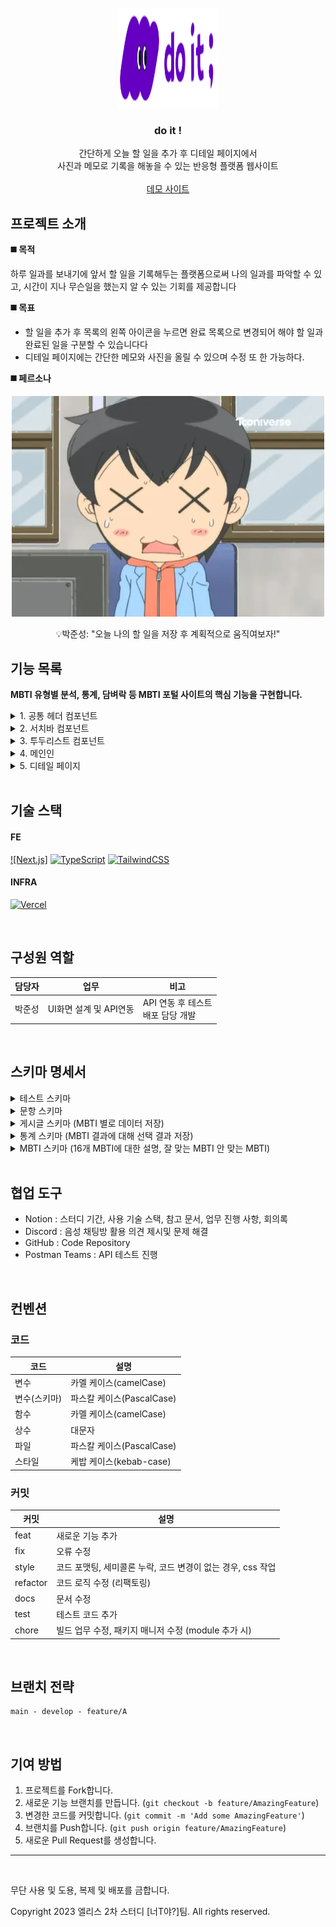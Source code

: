 <!-- PROJECT LOGO -->
<br />
<div align="center">
<a href="https://github.com/junesung1004/todolist-next">
    <img src="https://github.com/junesung1004/todolist-next/blob/main/public/images/Size%3DLarge.svg" alt="Logo" width="160" height="160">
  </a>

  <h3 align="center">do it !</h3>

  <p align="center">
    간단하게 오늘 할 일을 추가 후 디테일 페이지에서 <br />사진과 메모로 기록을 해놓을 수 있는 반응형 플랫폼 웹사이트
    <br />
    <br />
    <a href="https://todogogo.netlify.app">데모 사이트</a>
  </p>
</div>

## 프로젝트 소개

**◼️ 목적**

하루 일과를 보내기에 앞서 할 일을 기록해두는 플랫폼으로써 나의 일과를 파악할 수 있고, 시간이 지나 무슨일을 했는지 알 수 있는 기회를 제공합니다

**◼️ 목표**

- 할 일을 추가 후 목록의 왼쪽 아이콘을 누르면 완료 목록으로 변경되어 해야 할 일과 완료된 일을 구분할 수 있습니다다
- 디테일 페이지에는 간단한 메모와 사진을 올릴 수 있으며 수정 또 한 가능하다.

**◼️ 페르소나**

 <div align="center">
	  <img src="https://raw.githubusercontent.com/junesung1004/todolist-next/refs/heads/main/public/images/profile.webp" />
	 <p>💡박준성: "오늘 나의 할 일을 저장 후 계획적으로 움직여보자!"</p>
 </div>

## 기능 목록

**MBTI 유형별 분석, 통계, 담벼락 등 MBTI 포털 사이트의 핵심 기능을 구현합니다.**

<details><summary>1. 공통 헤더 컴포넌트</summary>

![헤더](https://github.com/junesung1004/todolist-next/blob/main/public/readme/header.png)

- 로고를 클릭하여 메인 페이지로 이동한다

</details>

<details><summary>2. 서치바 컴포넌트</summary>

![서치바 컴포넌트](https://github.com/junesung1004/todolist-next/blob/main/public/readme/searchbar.png)

- 할 일 텍스트를 추가 후 마우스로 추가하기 버튼을 클릭하면 TO DO 목록으로 넘어간다
- 할 일 텍스트를 추가 후 키보드 "Enter"키를 누르면 TO DO 목록으로 넘어간다

</details>

<details><summary>3. 투두리스트 컴포넌트</summary>

![투두리스트 컴포넌트](https://github.com/junesung1004/todolist-next/blob/main/public/readme/todolist.png)

- 할 일 추가 하면 TO DO 리스트 목록에 추가된다
- 할 일 목록 아이템중 왼쪽 아이콘을 누르면 DONE 리스트로 이동되어 완료 상태로 변경한다
- 완료된 목록 아이템중 왼쪽 아이콘을 누르면 TO DO 리스트로 이동되어 진행중 상태로 변경한다

</details>

<details><summary>4. 메인인</summary>

![메인 페이지](https://github.com/junesung1004/todolist-next/blob/main/public/readme/main.png)

- MBTI 유형 검사 페이지입니다.
- 16개 문항으로 이루어져 있으며, 1문항당 2개의 선택지가 있습니다.
- 선택지(TestCard)
- 프로그레스 바

</details>

<details><summary>5. 디테일 페이지</summary>

![디테일 페이지](https://github.com/junesung1004/todolist-next/blob/main/public/readme/detail.png)

- 디테일 페이지에서 이미지파일, 메모를 작성하여 정보를 업데이트 할 수 있다.
- 기존에 등록했던 정보가 있으면 수정하여 업데이트 할 수 있다.
- 삭제하기 누르면 해당 id로 조회하여 해당 아이템의 정보를 삭제 할 수 있다.

</details>

<br />

## 기술 스택

#### FE

[![Next.js]][React-url] [![TypeScript]][TypeScript-url] [![TailwindCSS]][TailwindCSS-url]

#### INFRA

[![Vercel]][Vercel-url]

<br />

## 구성원 역할

| 담당자 | 업무                   | 비고                                   |
| ------ | ---------------------- | -------------------------------------- |
| 박준성 | UI화면 설계 및 API연동 | API 연동 후 테스트</br> 배포 담당 개발 |

<br />

## 스키마 명세서

<details><summary>테스트 스키마</summary>

```js
// 어떤 테스트인지? 사실 테스트는 1개만 만들 것이지만, 나중에 확장성을 위해 만든다.
const TestSchema = new Schema({
  name: {
    type: String,
    required: true,
  },
});
```

</details>

<details><summary>문항 스키마</summary>

```js
// 어떤 테스트에 대한 문항인지. 사실 테스트는 1개만 만들 것이지만,
// 나중에 확장성을 위해 이렇게 정의한다.
const QuestionSchema = new Schema({
  // 문항 번호
  idx: {
    type: Number,
    required: true,
  },
  // 문항 질문(주제)
  subject: {
    type: String,
    required: true,
  },
  // 테스트 제목
  parent: {
    type: String,
    required: true,
    // TestSchema 참조. 테스트가 어떤 테스트인지를 판별하는 요소
  },
  answer: {
		type: {
      E: { type: String, required: false },
      I: { type: String, required: false },
      N: { type: String, required: false },
      S: { type: String, required: false },
      T: { type: String, required: false },
      F: { type: String, required: false },
      J: { type: String, required: false },
      P: { type: String, required: false },
    },
    required: true,
  }
  // 어떤 mbti 판별에 대한 문항인지의 타입
  // E, I, N, S, F, T, P, J
  mbtiType: {
    type: String,
    required: true,
  },
  // mbtiType에 대한 답변
  typeAnswer: {
	  type: String,
    required: true
  },
  // 중요도
  proportion: {
		type: Number,
    required: true
  }
});
```

</details>

<details><summary>게시글 스키마 (MBTI 별로 데이터 저장)</summary>

```js
const BoardSchema = new Schema({
    // 사용자 uuid (일단 보류.)
    uuid: {
      type: String,
      required: false,
    },
    // mbti 카테고리 (16개의 mbti)
    category: {
      type: String,
      required: true,
    },
    // 게시글 제목
    title: {
      type: String,
      required: true
    },
    // 게시글 내용
    content: {
      type: String,
      required: true,
    },
    color: {
      type: String,
      required: true,
    },
    // 공감
    like: {
      type: Number,
      required: true,
      default: 0,
    },
  },
  {
    collection: 'boards',
    timestamps: { currentTime: () => new Date(new Date().getTime() + 1000 * 60 * 60 * 9) },
  }
});
```

</details>

<details><summary>통계 스키마 (MBTI 결과에 대해 선택 결과 저장)</summary>

```js
const StatisticSchema = new Schema({
  // 특정 mbti 유형
  mbtiType: {
    type: String,
    required: true,
  },
  // 테스트 제목
  parent: {
    type: String,
    required: true,
    // TestSchema 참조. 테스트가 어떤 테스트인지를 판별하는 요소
  },
  totalResponse: {
    type: Number,
    required: true,
    default: 0,
  },
  mbtiData: [
    {
      idx: {
        type: Number,
        required: true,
      },
      subject: {
        type: String,
        required: true,
      },
      answer: {
        E: { type: String, required: false },
        I: { type: String, required: false },
        N: { type: String, required: false },
        S: { type: String, required: false },
        T: { type: String, required: false },
        F: { type: String, required: false },
        J: { type: String, required: false },
        P: { type: String, required: false },
      },
      selection: {
        E: { type: Number, required: false },
        I: { type: Number, required: false },
        N: { type: Number, required: false },
        S: { type: Number, required: false },
        T: { type: Number, required: false },
        F: { type: Number, required: false },
        J: { type: Number, required: false },
        P: { type: Number, required: false },
      },
    },
  ],
});
```

</details>

<details><summary>MBTI 스키마 (16개 MBTI에 대한 설명, 잘 맞는 MBTI 안 맞는 MBTI)</summary>

```js
const MBTISchema = new Schema({
	//
  // 16개 mbti 통계 데이터
  name: {
		  type: String,
      required: true
  },
  // 전체 mbti 비율 통계를 위한 데이터
  count: {
    type: Number,
    required: true,
    default: 0,
  },
  // 해당 mbti에 대한 특징 요약
  summary: {
    type: String,
    required: true,
  },
  // 해당 mbti에 대한 키워드
  tag: {
		type: Array,
    required: true
  },
	content: {
     // 해당 mbti에 대한 설명
     description: {
		     type: String,
         required: true
     }
     // 잘 맞는 mbti
	   good: {
       // 잘 맞는 mbti 유형 1개
		   name: {
					type: String,
          required: true
	     },
       // 이에 대한 설명 (왜 잘맞나요?)
	     description: {
			    type: String,
          required: true
	     }
	  },
	  bad : {
      // 잘 안맞는 mbti 유형 1개
			name: {
				type: String,
        required: true
	    },
      // 이에 대한 설명 (왜 잘 안맞나요?)
	    description: {
				type: String,
        required: true
	    }
	  },
	},
});
```

</details>

</br>

## 협업 도구

- Notion : 스터디 기간, 사용 기술 스택, 참고 문서, 업무 진행 사항, 회의록
- Discord : 음성 채팅방 활용 의견 제시및 문제 해결
- GitHub : Code Repository
- Postman Teams : API 테스트 진행

<br />

## 컨벤션

### 코드

| 코드         | 설명                      |
| ------------ | ------------------------- |
| 변수         | 카멜 케이스(camelCase)    |
| 변수(스키마) | 파스칼 케이스(PascalCase) |
| 함수         | 카멜 케이스(camelCase)    |
| 상수         | 대문자                    |
| 파일         | 파스칼 케이스(PascalCase) |
| 스타일       | 케밥 케이스(kebab-case)   |

### 커밋

| 커밋     | 설명                                                        |
| -------- | ----------------------------------------------------------- |
| feat     | 새로운 기능 추가                                            |
| fix      | 오류 수정                                                   |
| style    | 코드 포맷팅, 세미콜론 누락, 코드 변경이 없는 경우, css 작업 |
| refactor | 코드 로직 수정 (리팩토링)                                   |
| docs     | 문서 수정                                                   |
| test     | 테스트 코드 추가                                            |
| chore    | 빌드 업무 수정, 패키지 매니저 수정 (module 추가 시)         |

<br />

## 브랜치 전략

    main - develop - feature/A

<br />

## 기여 방법

1. 프로젝트를 Fork합니다.
2. 새로운 기능 브랜치를 만듭니다. (`git checkout -b feature/AmazingFeature`)
3. 변경한 코드를 커밋합니다. (`git commit -m 'Add some AmazingFeature'`)
4. 브랜치를 Push합니다. (`git push origin feature/AmazingFeature`)
5. 새로운 Pull Request를 생성합니다.

---

<br />

<p>무단 사용 및 도용, 복제 및 배포를 금합니다.</p>
<span>Copyright 2023 엘리스 2차 스터디 [너T야?]팀. All rights reserved.</span>

[contributors-shield]: https://img.shields.io/github/contributors/are-you-T/client.svg?style=for-the-badge
[contributors-url]: https://github.com/are-you-T/client/graphs/contributors
[forks-shield]: https://img.shields.io/github/forks/are-you-T/client.svg?style=for-the-badge
[forks-url]: https://github.com/are-you-T/client/network/members
[stars-shield]: https://img.shields.io/github/stars/are-you-T/client.svg?style=for-the-badge
[stars-url]: https://github.com/are-you-T/client/stargazers
[issues-shield]: https://img.shields.io/github/issues/are-you-T/client.svg?style=for-the-badge
[issues-url]: https://github.com/are-you-T/client/issues
[license-shield]: https://img.shields.io/github/license/are-you-T/client.svg?style=for-the-badge
[license-url]: https://github.com/are-you-T/client/blob/main/LICENSE.txt
[React.js]: https://img.shields.io/badge/React.js-61DAFB?style=for-the-badge&logo=react&logoColor=20232A
[React-url]: https://reactjs.org/
[TypeScript]: https://img.shields.io/badge/typescript-3178C6?style=for-the-badge&logo=typescript&logoColor=white
[TypeScript-url]: https://www.typescriptlang.org
[TailwindCSS]: https://img.shields.io/badge/tailwind%20css-06B6D4?style=for-the-badge&logo=tailwindcss&logoColor=white
[TailwindCSS-url]: https://tailwindcss.com
[DaisyUI]: https://img.shields.io/badge/daisy%20ui-5A0EF8?style=for-the-badge&logo=daisyui&logoColor=white
[DaisyUI-url]: https://daisyui.com
[TSC]: https://img.shields.io/badge/tailwind%20styled%20component-06B6D4?style=for-the-badge
[TSC-url]: https://github.com/MathiasGilson/tailwind-styled-component
[ApexCharts]: https://img.shields.io/badge/apexcharts.js-008ffb?style=for-the-badge
[ApexCharts-url]: https://apexcharts.com
[Node.js]: https://img.shields.io/badge/Node.js-339933?style=for-the-badge&logo=node.js&logoColor=white
[Node-url]: https://nodejs.org/en
[Express.js]: https://img.shields.io/badge/express.js-000000?style=for-the-badge&logo=express&logoColor=white
[Express-url]: https://expressjs.com
[MongoDB]: https://img.shields.io/badge/mongodb-47A248?style=for-the-badge&logo=mongodb&logoColor=white
[MongoDB-url]: https://www.mongodb.com/ko-kr
[Vercel]: https://img.shields.io/badge/vercel-000000?style=for-the-badge&logo=vercel&logoColor=white
[Vercel-url]: https://vercel.com
[Cloudtype]: https://img.shields.io/badge/Cloudtype-000000?style=for-the-badge
[Cloudtype-url]: https://cloudtype.io
